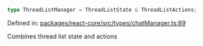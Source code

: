 ```ts
type ThreadListManager = ThreadListState & ThreadListActions;
```

Defined in: [packages/react-core/src/types/chatManager.ts:89](https://github.com/thesysdev/crayon/blob/808d53cdbf57dfd9386204060478ba44146d3921/js/packages/react-core/src/types/chatManager.ts#L89)

Combines thread list state and actions
